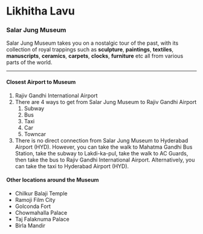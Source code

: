 # Likhitha Lavu

### Salar Jung Museum
Salar Jung Museum takes you on a nostalgic tour of the past, with its collection of royal trappings such as **sculpture**, **paintings**, **textiles**, **manuscripts**, **ceramics**, **carpets**, **clocks**, **furniture** etc all from various parts of the world.
***
#### Closest Airport to Museum
1. Rajiv Gandhi International Airport
2. There are 4 ways to get from Salar Jung Museum to Rajiv Gandhi Airport
    1. Subway
    2. Bus 
    3. Taxi 
    4. Car
    5. Towncar
3. There is no direct connection from Salar Jung Museum to Hyderabad Airport (HYD). However, you can take the walk to Mahatma Gandhi Bus Station, take the subway to Lakdi-ka-pul, take the walk to AC Guards, then take the bus to Rajiv Gandhi International Airport. Alternatively, you can take the taxi to Hyderabad Airport (HYD).

#### Other locations around the Museum 
- Chilkur Balaji Temple
- Ramoji Film City
- Golconda Fort
- Chowmahalla Palace
- Taj Falaknuma Palace
- Birla Mandir




